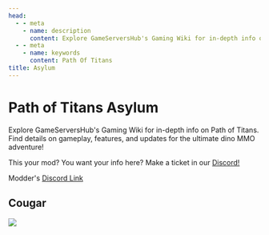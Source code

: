 ```yaml
---
head:
  - - meta
    - name: description
      content: Explore GameServersHub's Gaming Wiki for in-depth info on Path of Titans. Find details on gameplay, features, and updates for the ultimate dino MMO adventure!
  - - meta
    - name: keywords
      content: Path Of Titans
title: Asylum
---
```


# Path of Titans Asylum

Explore GameServersHub's Gaming Wiki for in-depth info on Path of Titans. Find details on gameplay, features, and updates for the ultimate dino MMO adventure!

This your mod? You want your info here? Make a ticket in our [Discord!](https://discord.gg/gsh)

Modder's [Discord Link](#)

## Cougar

<a href='./path-of-titans-AsylumCougar' target='_blank'> <img src='https://web-cdn.alderongames.com/files/856/conversions/2023_April_KaiModIcons_ModIcon-icon.jpg' /> </a>
